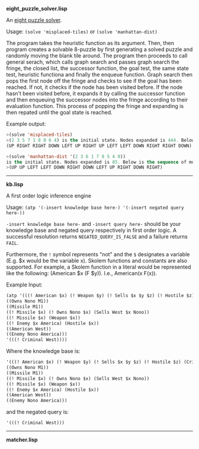 **eight_puzzle_solver.lisp**

An [eight puzzle solver](http://en.wikipedia.org/wiki/15_puzzle).

Usage: `(solve 'misplaced-tiles)` or `(solve 'manhattan-dist)`

The program takes the heuristic function as its
argument. Then, then program creates a solvable 8-puzzle by first
generating a solved puzzle and randomly moving the blank tile
around. The program then proceeds to call general serach, which calls
graph search and passes graph search the fringe, the closed list, the
successor function, the goal test, the same state test, heuristic
functiona and finally the enqueue function. Graph search then pops the
first node off the fringe and checks to see if the goal has been
reached. If not, it checks if the node has been visited before. If the
node hasn't been visited before, it expands it by calling the
successor function and then enqueuing the successor nodes into the
fringe according to their evaluation function. This process of popping
the fringe and expanding is then repated until the goal state is
reached.

Example output:
```lisp
>(solve 'misplaced-tiles)
>(2 3 5 7 1 8 0 6 4) is the initial state. Nodes expanded is 444. Below is the sequence of moves by blank tile:
(UP RIGHT RIGHT DOWN LEFT UP RIGHT UP LEFT LEFT DOWN RIGHT RIGHT DOWN)

>(solve 'manhattan-dist '(2 3 6 1 7 8 5 4 0))
is the initial state. Nodes expanded is 85. Below is the sequence of moves by blank tile:
>(UP UP LEFT LEFT DOWN RIGHT DOWN LEFT UP RIGHT DOWN RIGHT)
```

-----
**kb.lisp**

A first order logic inference engine

Usage: `(atp '(-insert knowledge base here-) '(-insert negated query here-))`

`-insert knowledge base here-` and `-insert query here-` should be your knowledge
base and negated query respectively in first order logic. A successful resolution
returns `NEGATED_QUERY_IS_FALSE` and a failure returns `FAIL`.

Furthermore, the `!` symbol represents "not" and the `$` designates a
variable (E.g. $x would be the variable x). Skolem functions and
constants are also supported. For example, a Skolem function in a literal would be
represented like the following: (American $x (F $y)). I.e., American(x F(x)).

Example Input:
```lisp
(atp '(((! American $x) (! Weapon $y) (! Sells $x $y $z) (! Hostile $z) (Criminal $x))
((Owns Nono M1))
((Missile M1))
((! Missile $x) (! Owns Nono $x) (Sells West $x Nono))
((! Missile $x) (Weapon $x))
((! Enemy $x America) (Hostile $x))
((American West))
((Enemy Nono America)))
'(((! Criminal West))))
```

Where the knowledge base is:
```lisp
'(((! American $x) (! Weapon $y) (! Sells $x $y $z) (! Hostile $z) (Criminal $x))
((Owns Nono M1))
((Missile M1))
((! Missile $x) (! Owns Nono $x) (Sells West $x Nono))
((! Missile $x) (Weapon $x))
((! Enemy $x America) (Hostile $x))
((American West))
((Enemy Nono America)))
```

and the negated query is:
```lisp
'(((! Criminal West)))
```

-----

**matcher.lisp**


